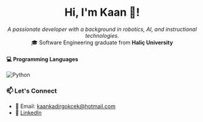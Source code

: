 <h1 align="center"> Hi, I'm Kaan 👋! </h1>
<p align="center">
  <i>A passionate developer with a background in robotics, AI, and instructional technologies.</i><br/>
  🎓 Software Engineering graduate from <b>Haliç University</b>
</p>

#### 💻 Programming Languages
![Python](https://img.shields.io/badge/Python-3776AB?style=flat&logo=python&logoColor=white)


### 📫 Let's Connect

- 📩 Email: [kaankadirgokcek@hotmail.com](mailto:kaankadirgokcek@hotmail.com)  
- 💼 [LinkedIn](https://www.linkedin.com/in/kaan-kadir-g%C3%B6k%C3%A7ek-88b81a203/)  

